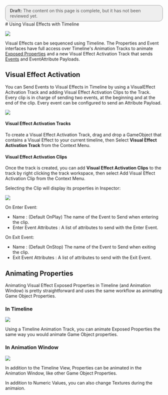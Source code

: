 <div style="border: solid 1px #999; border-radius:12px; background-color:#EEE; padding: 8px; padding-left:14px; color: #555; font-size:14px;"><b>Draft:</b> The content on this page is complete, but it has not been reviewed yet.</div>
# Using Visual Effects with Timeline

![](Images/Timeline.png)

Visual Effects can be sequenced using Timeline. The Properties and Event interfaces have full access over Timeline's Animation Tracks to animate [Exposed Properties](Blackboard.md) and a new Visual Effect Activation Track that sends [Events](Events.md) and EventAttribute Payloads.

## Visual Effect Activation

You can Send Events to Visual Effects in Timeline by using a VisualEffect Acitvation Track and adding Visual Effect Activation Clips to the Track. Every clip is in charge of sending two events, at the beginning and at the end of the clip. Every event can be configured to send an Attribute Payload.

![](Images/TimelineActivationTrack.png)

#### Visual Effect Activation Tracks

To create a Visual Effect Activation Track, drag and drop a GameObject that contains a Visual Effect to your current timeline, then Select **Visual Effect Activation Track** from the Context Menu.

#### Visual Effect Activation Clips

Once the track is created, you can add **Visual Effect Activation Clips** to the track by right clicking the track workspace, then select Add Visual Effect Activation Clip from the Context Menu.

Selecting the Clip will display its properties in Inspector:

![](Images/TimelineVisualEffectActivationClipInspector.png)

On Enter Event: 

* Name : (Default OnPlay) The name of the Event to Send when entering the clip.
* Enter Event Attributes : A list of attributes to send with the Enter Event.

On Exit Event: 

- Name : (Default OnStop) The name of the Event to Send when exiting the clip.
- Exit Event Attributes : A list of attributes to send with the Exit Event.

## Animating Properties

Animating Visual Effect Exposed Properties in Timeline (and Animation Window) is pretty straightforward and uses the same workflow as animating Game Object Properties.

### In Timeline

![](Images/TimelineAnimationTrack.png)

Using a Timeline Animation Track, you can animate Exposed Properties the same way you would animate Game Object properties.

### In Animation Window

![](Images/AnimationWindow.png)

In addition to the Timeline View, Properties can be animated in the Animation Window, like other Game Object Properties.

In addition to Numeric Values, you can also change Textures during the animaion.

